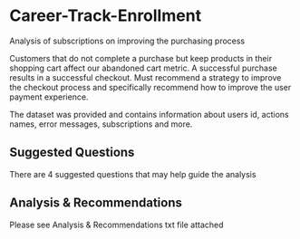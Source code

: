 # Career-Track-Enrollment
Analysis of subscriptions on improving the purchasing process 

Customers that do not complete a purchase but keep products in their shopping cart affect our abandoned cart metric. 
A successful purchase results in a successful checkout.
Must recommend a strategy to improve the checkout process and specifically recommend how to improve the user payment experience.

The dataset was provided and contains information about users id, actions names, error messages, subscriptions and more. 

## Suggested Questions
There are 4 suggested questions that may help guide the analysis

## Analysis & Recommendations
Please see Analysis & Recommendations txt file attached
